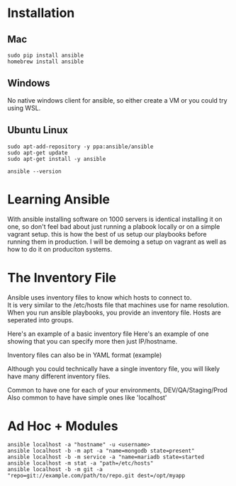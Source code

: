 

# Installation

## Mac
```
sudo pip install ansible
homebrew install ansible
```

## Windows
No native windows client for ansible, so either create a VM or you could try using WSL.


## Ubuntu Linux
```
sudo apt-add-repository -y ppa:ansible/ansible
sudo apt-get update
sudo apt-get install -y ansible
```

```
ansible --version
```


# Learning Ansible
With ansible installing software on 1000 servers is identical installing it on one, 
so don't feel bad about just running a plabook locally or on a simple vagrant setup. 
this is how the best of us setup our playbooks before running them in production.
I will be demoing a setup on vagrant as well as how to do it on produciton systems.


# The Inventory File
Ansible uses inventory files to know which hosts to connect to.  
It is very similar to  the /etc/hosts file that machines use for name resolution.
When you run ansible playbooks, you provide an inventory file. Hosts are seperated into groups.

Here's an example of a basic inventory file
Here's an example of one showing that you can specify more then just IP/hostname.

Inventory files can also be in YAML format (example)

Although you could technically have a single inventory file,
you will likely have many different inventory files.

Common to have one for each of your environments, DEV/QA/Staging/Prod
Also common to have have simple ones like 'localhost'

# Ad Hoc + Modules

```
ansible localhost -a "hostname" -u <username>
ansible localhost -b -m apt -a "name=mongodb state=present"
ansible localhost -b -m service -a "name=mariadb state=started
ansible localhost -m stat -a "path=/etc/hosts"
ansible localhost -b -m git -a "repo=git://example.com/path/to/repo.git dest=/opt/myapp
```
